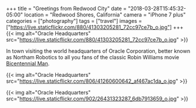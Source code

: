 +++
title = "Greetings from Redwood City"
date = "2018-03-28T15:45:32-05:00"
location = "Redwood Shores, California"
camera = "iPhone 7 plus"
categories = ["photography"]
tags = ["travel"]
images = ["https://live.staticflickr.com/880/41303205281_72cc97ce7b_o.jpg"]
+++
{{< img alt="Oracle Headquarters" src="https://live.staticflickr.com/880/41303205281_72cc97ce7b_o.jpg" >}}
<!--more-->

In town visiting the world headquarters of Oracle Corporation, better known as Northam Robotics to all you fans of the classic Robin Williams movie [Bicentennial Man](http://www.imdb.com/title/tt0182789/).

{{< img alt="Oracle Headquarters" src="https://live.staticflickr.com/806/41260600642_af467ac1da_o.jpg" >}}

{{< img alt="Oracle Headquarters" src="https://live.staticflickr.com/902/26431323287_6db7913659_o.jpg" >}}
